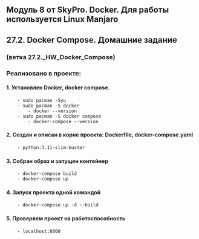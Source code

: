 ## Модуль 8 от SkyPro. Docker. Для работы используется Linux Manjaro

## 27.2. Docker Compose. Домашние задание
### (ветка 27.2._HW_Docker_Compose)

### Реализовано в проекте:

#### 1. Установлен Docker, docker compose. 
        - sudo pacman -Syu
        - sudo pacman -S docker
            - docker --version
        - sudo pacman -S docker compose 
            - docker-compose --version

#### 2. Создан и описан в корне проекта: Dockerfile, docker-compose.yaml
        - python:3.11-slim-buster

#### 3. Собран образ и запущен контейнер
        - docker-compose build
        - docker-compose up

#### 4. Запуск проекта одной командой
        - docker-compose up -d --build

#### 5. Проверяем проект на работоспособность
        - localhost:8000